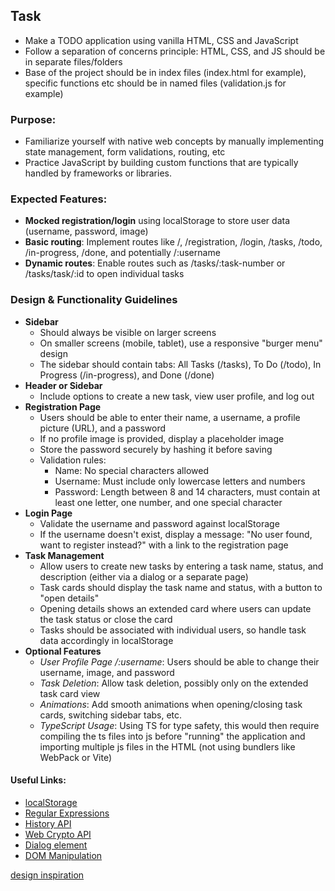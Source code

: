 ## Task
- Make a TODO application using vanilla HTML, CSS and JavaScript
- Follow a separation of concerns principle: HTML, CSS, and JS should be in separate files/folders
- Base of the project should be in index files (index.html for example), specific functions etc should be in named files (validation.js for example)

### Purpose: 
- Familiarize yourself with native web concepts by manually implementing state management, form validations, routing, etc
- Practice JavaScript by building custom functions that are typically handled by frameworks or libraries.

### Expected Features:
- **Mocked registration/login** using localStorage to store user data (username, password, image)
- **Basic routing**: Implement routes like /, /registration, /login, /tasks, /todo, /in-progress, /done, and potentially /:username
- **Dynamic routes**: Enable routes such as /tasks/:task-number or /tasks/task/:id to open individual tasks

### Design & Functionality Guidelines
- **Sidebar**
    - Should always be visible on larger screens
    - On smaller screens (mobile, tablet), use a responsive "burger menu" design
    - The sidebar should contain tabs: All Tasks (/tasks), To Do (/todo), In Progress (/in-progress), and Done (/done)
- **Header or Sidebar**
    - Include options to create a new task, view user profile, and log out
- **Registration Page**
    - Users should be able to enter their name, a username, a profile picture (URL), and a password
    - If no profile image is provided, display a placeholder image
    - Store the password securely by hashing it before saving
    -  Validation rules:
        - Name: No special characters allowed
        - Username: Must include only lowercase letters and numbers
        - Password: Length between 8 and 14 characters, must contain at least one letter, one number, and one special character
- **Login Page**
    - Validate the username and password against localStorage
    - If the username doesn't exist, display a message: "No user found, want to register instead?" with a link to the registration page
- **Task Management**
    - Allow users to create new tasks by entering a task name, status, and description (either via a dialog or a separate page)
    - Task cards should display the task name and status, with a button to "open details"
    - Opening details shows an extended card where users can update the task status or close the card
    - Tasks should be associated with individual users, so handle task data accordingly in localStorage
- **Optional Features**
    - *User Profile Page /:username*: Users should be able to change their username, image, and password
    - *Task Deletion*: Allow task deletion, possibly only on the extended task card view
    - *Animations*: Add smooth animations when opening/closing task cards, switching sidebar tabs, etc.
    - *TypeScript Usage*: Using TS for type safety, this would then require compiling the ts files into js before "running" the application and importing multiple js files in the HTML (not using bundlers like WebPack or Vite)

#### Useful Links:
- [localStorage](https://developer.mozilla.org/en-US/docs/Web/API/Window/localStorage)
- [Regular Expressions](https://developer.mozilla.org/en-US/docs/Web/JavaScript/Guide/Regular_expressions)
- [History API](https://developer.mozilla.org/en-US/docs/Web/API/History_API)
- [Web Crypto API](https://developer.mozilla.org/en-US/docs/Web/API/Web_Crypto_API)
- [Dialog element](https://developer.mozilla.org/en-US/docs/Web/HTML/Element/dialog)
- [DOM Manipulation](https://developer.mozilla.org/en-US/docs/Learn/JavaScript/Client-side_web_APIs/Manipulating_documents)

[design inspiration](https://dribbble.com/shots/21673507-Task-Management-Dashboard)